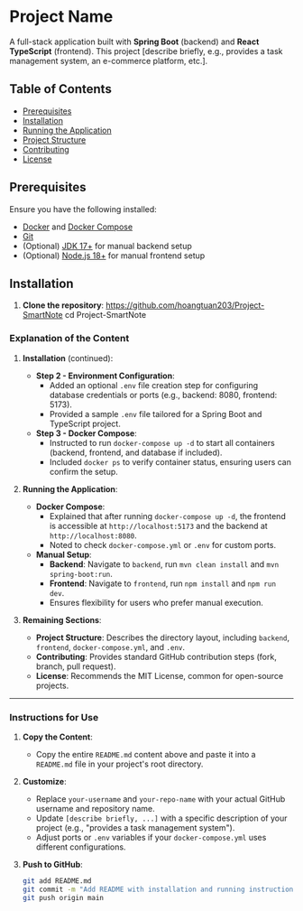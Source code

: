 # Project Name

A full-stack application built with **Spring Boot** (backend) and **React TypeScript** (frontend). This project [describe briefly, e.g., provides a task management system, an e-commerce platform, etc.].

## Table of Contents
- [Prerequisites](#prerequisites)
- [Installation](#installation)
- [Running the Application](#running-the-application)
- [Project Structure](#project-structure)
- [Contributing](#contributing)
- [License](#license)

## Prerequisites

Ensure you have the following installed:
- [Docker](https://www.docker.com/get-started) and [Docker Compose](https://docs.docker.com/compose/install/)
- [Git](https://git-scm.com/)
- (Optional) [JDK 17+](https://www.oracle.com/java/technologies/javase-jdk17-downloads.html) for manual backend setup
- (Optional) [Node.js 18+](https://nodejs.org/) for manual frontend setup

## Installation

1. **Clone the repository**:
   https://github.com/hoangtuan203/Project-SmartNote
   cd Project-SmartNote


### Explanation of the Content

1. **Installation** (continued):
   - **Step 2 - Environment Configuration**:
     - Added an optional `.env` file creation step for configuring database credentials or ports (e.g., backend: 8080, frontend: 5173).
     - Provided a sample `.env` file tailored for a Spring Boot and TypeScript project.
   - **Step 3 - Docker Compose**:
     - Instructed to run `docker-compose up -d` to start all containers (backend, frontend, and database if included).
     - Included `docker ps` to verify container status, ensuring users can confirm the setup.

2. **Running the Application**:
   - **Docker Compose**:
     - Explained that after running `docker-compose up -d`, the frontend is accessible at `http://localhost:5173` and the backend at `http://localhost:8080`.
     - Noted to check `docker-compose.yml` or `.env` for custom ports.
   - **Manual Setup**:
     - **Backend**: Navigate to `backend`, run `mvn clean install` and `mvn spring-boot:run`.
     - **Frontend**: Navigate to `frontend`, run `npm install` and `npm run dev`.
     - Ensures flexibility for users who prefer manual execution.

3. **Remaining Sections**:
   - **Project Structure**: Describes the directory layout, including `backend`, `frontend`, `docker-compose.yml`, and `.env`.
   - **Contributing**: Provides standard GitHub contribution steps (fork, branch, pull request).
   - **License**: Recommends the MIT License, common for open-source projects.

---

### Instructions for Use

1. **Copy the Content**:
   - Copy the entire `README.md` content above and paste it into a `README.md` file in your project's root directory.

2. **Customize**:
   - Replace `your-username` and `your-repo-name` with your actual GitHub username and repository name.
   - Update `[describe briefly, ...]` with a specific description of your project (e.g., "provides a task management system").
   - Adjust ports or `.env` variables if your `docker-compose.yml` uses different configurations.

3. **Push to GitHub**:
   ```bash
   git add README.md
   git commit -m "Add README with installation and running instructions"
   git push origin main




